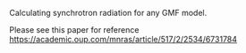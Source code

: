 Calculating synchrotron radiation for any GMF model. 

Please see this paper for reference https://academic.oup.com/mnras/article/517/2/2534/6731784
